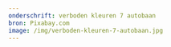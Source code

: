```yaml
---
onderschrift: verboden kleuren 7 autobaan
bron: Pixabay.com
image: /img/verboden-kleuren-7-autobaan.jpg
---
```

